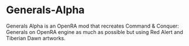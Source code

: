 # Generals-Alpha
Generals Alpha is an OpenRA mod that recreates Command &amp; Conquer: Generals on OpenRA engine as much as possible but using Red Alert and Tiberian Dawn artworks.
